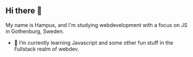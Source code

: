 ## Hi there 👋
My name is Hampus, and I'm studying webdevelopment with a focus on JS in Gothenburg, Sweden. 


- 🌱 I’m currently learning Javascript and some other fun stuff in the Fullstack realm of webdev. 
<!--
**schwampus/schwampus** is a ✨ _special_ ✨ repository because its `README.md` (this file) appears on your GitHub profile.

Here are some ideas to get you started:

- 🔭 I’m currently working on ...
- 🌱 I’m currently learning ...
- 👯 I’m looking to collaborate on ...
- 🤔 I’m looking for help with ...
- 💬 Ask me about ...
- 📫 How to reach me: ...
- 😄 Pronouns: ...
- ⚡ Fun fact: ...
-->
